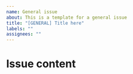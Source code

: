 ```yaml
---
name: General issue
about: This is a template for a general issue
title: "[GENERAL] Title here"
labels: ""
assignees: ""
---
```


# Issue content

